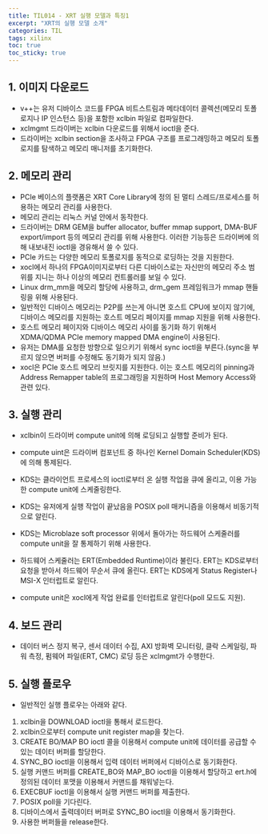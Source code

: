 ```yaml
---
title: TIL014 - XRT 실행 모델과 특징1
excerpt: "XRT의 실행 모델 소개"
categories: TIL
tags: xilinx
toc: true
toc_sticky: true
---
```


## 1. 이미지 다운로드

- v++는 유저 디바이스 코드를 FPGA 비트스트림과 메타데이터 콜렉션(메모리 토폴로지나 IP 인스턴스 등)을 포함한 xclbin 파일로 컴파일한다.
- xclmgmt 드라이버는 xclbin 다운로드를 위해서 ioctl을 준다.
- 드라이버는 xclbin section을 조사하고 FPGA 구조를 프로그래밍하고 메모리 토폴로지를 탐색하고 메모리 매니저를 초기화한다.

## 2. 메모리 관리

- PCIe 베이스의 플랫폼은 XRT Core Library에 정의 된 멀티 스레드/프로세스를 허용하는 메모리 관리를 사용한다.
- 메모리 관리는 리눅스 커널 안에서 동작한다. 
- 드라이버는 DRM GEM을 buffer allocator, buffer mmap support, DMA-BUF export/import 등의 메모리 관리를 위해 사용한다. 이러한 기능등은 드라이버에 의해 내보내진 ioctl을 경유해서 쓸 수 있다.
- PCIe 카드는 다양한 메모리 토폴로지를 동적으로 로딩하는 것을 지원한다.
- xocl에서 하나의 FPGA이미지로부터 다른 디바이스로는 자신만의 메모리 주소 범위를 지니는 하나 이상의 메모리 컨트롤러를 보일 수 있다.
- Linux drm_mm을 메모리 할당에 사용하고, drm_gem 프레임워크가 mmap 핸들링을 위해 사용된다.
- 일반적인 디바이스 메모리는 P2P를 쓰는게 아니면 호스트 CPU에 보이지 않기에, 디바이스 메모리를 지원하는 호스트 메모리 페이지를 mmap 지원을 위해 사용한다.
- 호스트 메모리 페이지와 디바이스 메모리 사이를 동기화 하기 위해서 XDMA/QDMA PCIe memory mapped DMA engine이 사용된다.
- 유저는 DMA를 요청한 방향으로 일으키기 위해서 sync ioctl을 부른다.(sync을 부르지 않으면 버퍼를 수정해도 동기화가 되지 않음.)
- xocl은 PCIe 호스트 메모리 브릿지를 지원한다. 이는 호스트 메모리의 pinning과 Address Remapper table의 프로그래밍을 지원하며 Host Memory Access와 관련 있다.

## 3. 실행 관리

- xclbin이 드라이버 compute unit에 의해 로딩되고 실행할 준비가 된다.

- compute uint은 드라이버 컴포넌트 중 하나인 Kernel Domain Scheduler(KDS)에 의해 통제된다.

- KDS는 클라이언트 프로세스의 ioctl로부터 온 실행 작업을 큐에 올리고, 이용 가능한 compute unit에 스케줄링한다.

- KDS는 유저에게 실행 작업이 끝났음을 POSIX poll 매커니즘을 이용해서 비동기적으로 알린다.

- KDS는 Microblaze soft processor 위에서 돌아가는 하드웨어 스케줄러를 compute unit을 잘 통제하기 위해 사용한다.

- 하드웨어 스케줄러는 ERT(Embedded Runtime)이라 불린다. ERT는 KDS로부터 요청을 받아서 하드웨어 무순서 큐에 올린다. ERT는 KDS에게 Status Register나 MSI-X 인터럽트로 알린다.

- compute unit은 xocl에게 작업 완료를 인터럽트로 알린다(poll 모드도 지원).

## 4. 보드 관리

- 데이터 버스 정지 복구, 센서 데이터 수집, AXI 방화벽 모니터링, 클락 스케일링, 파워 측정, 펌웨어 파일(ERT, CMC) 로딩 등은 xclmgmt가 수행한다.

## 5. 실행 플로우

- 일반적인 실행 플로우는 아래와 같다.

1. xclbin을 DOWNLOAD ioctl을 통해서 로드한다.
2. xclbin으로부터 compute unit register map을 찾는다.
3. CREATE BO/MAP BO ioctl 콜을 이용해서 compute unit에 데이터를 공급할 수 있는 데이터 버퍼를 할당한다.
4. SYNC_BO ioctl을 이용해서 입력 데이터 버퍼에서 디바이스로 동기화한다.
5. 실행 커맨드 버퍼를 CREATE_BO와 MAP_BO ioctl을 이용해서 할당하고 ert.h에 정의된 데이터 포맷을 이용해서 커맨드를 채워넣는다.
6. EXECBUF ioctl을 이용해서 실행 커맨드 버퍼를 제출한다.
7. POSIX poll을 기다린다.
8. 디바이스에서 출력데이터 버퍼로 SYNC_BO ioctl을 이용해서 동기화한다.
9. 사용한 버퍼들을 release한다.
